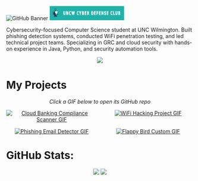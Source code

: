 <img src="banner-animation.gif" alt="GitHub Banner" />

<a href="https://github.com/Taylorwaldo/uncw-cyber-readme-badge">
  <img width="200" height="38" alt="UNCW Cyber Defense Club" src="https://raw.githubusercontent.com/Taylorwaldo/uncw-cyber-readme-badge/main/assets/UNCW-Cyber-defense-badge-(2).png" />
</a>


Cybersecurity-focused Computer Science student at UNC Wilmington. Built phishing detection systems, conducted WiFi penetration testing, and led technical project teams. Specializing in GRC and cloud security with hands-on experience in Java, Python, and security automation tools.


<!-- [![My Skills](https://skillicons.dev/icons?i=py,bash,kali,git,java)](https://skillicons.dev) -->

<p align="center">
  <a href="https://skillicons.dev">
    <img src="https://skillicons.dev/icons?i=py,bash,kali,git,java,ubuntu" />
  </a>
</p>

<!-- 
[![My Skills](https://skillicons.dev/icons?i=py,bash,postgres,react,aws,github,ai,kali,php,nodejs,ai,nextjs,express)](https://skillicons.dev)

![Alt text](<https://img.shields.io/badge/CompTIA-C8202F.svg?style=for-the-badge&logo=CompTIA&logoColor=white>)
-->

# My Projects

<p align="center"><em>Click a GIF below to open its GitHub repo</em></p>

<div align="center" style="display: grid; grid-template-columns: repeat(2, 1fr); gap: 15px; max-width: 540px; margin: auto;">

  <!-- Cloud Banking Compliance Scanner -->
  <a href="https://github.com/Taylorwaldo/cloud-banking-compliance-scanner">
    <img src="https://github.com/user-attachments/assets/1079225e-ed6c-4400-8e5e-1425ea3f6d20" alt="Cloud Banking Compliance Scanner GIF" style="width: 100%; height: auto;" />
  </a>

  <!-- WiFi Hacking Project -->
  <a href="https://github.com/Taylorwaldo/WifiHackingProject">
    <img src="https://github.com/user-attachments/assets/0d6aaff9-92cd-4bcd-8585-66be8b1fcf7c" alt="WiFi Hacking Project GIF" style="width: 100%; height: auto;" />
  </a>

  <!-- Phishing Email Detector -->
  <a href="https://github.com/Taylorwaldo/PhishingEmailDetector">
    <img src="https://github.com/user-attachments/assets/97e8a7cd-3621-43fb-b2a8-debb6ff58a34" alt="Phishing Email Detector GIF" style="width: 100%; height: auto;" />
  </a>

  <!-- Flappy Bird Custom -->
  <a href="https://github.com/Taylorwaldo/UNCWflappybird-custom">
    <img src="https://github.com/user-attachments/assets/af4300a2-03c4-4620-ad91-519e2a184470" alt="Flappy Bird Custom GIF" style="width: 100%; height: auto;" />
  </a>

</div>


 

# GitHub Stats:

<div align="center">

![](https://nirzak-streak-stats.vercel.app/?user=Taylorwaldo&theme=transparent&hide_border=false)
![](https://github-readme-stats.vercel.app/api/top-langs/?username=Taylorwaldo&theme=transparent&hide_border=false&include_all_commits=false&count_private=false&layout=compact)

</div>
